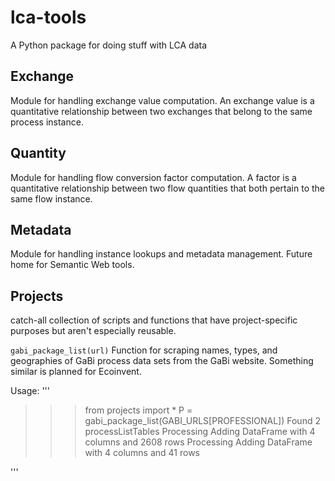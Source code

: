 # lca-tools
A Python package for doing stuff with LCA data

## Exchange

Module for handling exchange value computation.  An exchange value is a quantitative relationship between two exchanges that belong to the same process instance.

## Quantity

Module for handling flow conversion factor computation.  A factor is a quantitative relationship between two flow quantities that both pertain to the same flow instance.

## Metadata

Module for handling instance lookups and metadata management. Future home for Semantic Web tools.

## Projects

catch-all collection of scripts and functions that have project-specific purposes but aren't especially reusable.

`gabi_package_list(url)`
Function for scraping names, types, and geographies of GaBi process data sets from the GaBi website. Something similar is planned for Ecoinvent. 

Usage:
'''
>>> from projects import *
>>> P = gabi_package_list(GABI_URLS[PROFESSIONAL])
Found 2 processListTables
Processing 
Adding DataFrame with 4 columns and 2608 rows
Processing 
Adding DataFrame with 4 columns and 41 rows


>>>
'''

